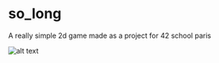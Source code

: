 # so_long
A really simple 2d game made as a project for 42 school paris

![alt text](https://github.com/ForAbby-X/so_long/blob/[branch]/image.jpg?raw=true)
